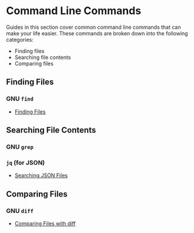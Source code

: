 # Command Line Commands

Guides in this section cover common command line commands that can make your life easier. These commands are broken down into the following categories:

- Finding files
- Searching file contents
- Comparing files

## Finding Files

### GNU `find`

- [Finding Files](./finding_files/find.md)

## Searching File Contents

### GNU `grep`

### `jq` (for JSON)

- [Searching JSON Files](./searching_files/jq.md)

## Comparing Files

### GNU `diff`

- [Comparing Files with diff](./comparing_files/diff.md)
